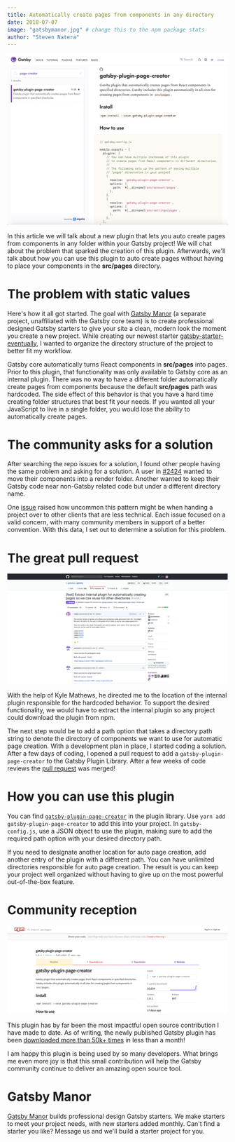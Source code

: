 ```yaml
---
title: Automatically create pages from components in any directory
date: 2018-07-07
image: "gatsbymanor.jpg" # change this to the npm package stats
author: "Steven Natera"
---
```


![Gatsby plugin page creator in the plugin library](plugin-library-page-creator.png)

In this article we will talk about a new plugin that lets you auto create pages from components in any folder within your Gatsby project! We will chat about the problem that sparked the creation of this plugin. Afterwards, we'll talk about how you can use this plugin to auto create pages without having to place your components in the **src/pages** directory.

# The problem with static values

Here's how it all got started. The goal with [Gatsby Manor](https://gatsbymanor.com) (a separate project, unaffiliated with the Gatsby core team) is to create professional designed Gatsby starters to give your site a clean, modern look the moment you create a new project. While creating our newest starter [gatsby-starter-eventually](https://github.com/gatsbymanor/gatsby-starter-eventually), I wanted to organize the directory structure of the project to better fit my workflow.

Gatsby core automatically turns React components in **src/pages** into pages. Prior to this plugin, that functionality was only available to Gatsby core as an internal plugin. There was no way to have a different folder automatically create pages from components because the default **src/pages** path was hardcoded. The side effect of this behavior is that you have a hard time creating folder structures that best fit your needs. If you wanted all your JavaScript to live in a single folder, you would lose the ability to automatically create pages.

# The community asks for a solution

After searching the repo issues for a solution, I found other people having the same problem and asking for a solution. A user in [#2424](https://github.com/gatsbyjs/gatsby/issues/2424) wanted to move their components into a render folder. Another wanted to keep their Gatsby code near non-Gatsby related code but under a different directory name.

One [issue](https://github.com/gatsbyjs/gatsby/issues/2514) raised how uncommon this pattern might be when handing a project over to other clients that are less technical. Each issue focused on a valid concern, with many community members in support of a better convention. With this data, I set out to determine a solution for this problem.

# The great pull request

![Pull request for gatsby plugin page creator](page-creator-pull-request.png)

With the help of Kyle Mathews, he directed me to the location of the internal plugin responsible for the hardcoded behavior. To support the desired functionality, we would have to extract the internal plugin so any project could download the plugin from npm.

The next step would be to add a path option that takes a directory path string to denote the directory of components we want to use for automatic page creation. With a development plan in place, I started coding a solution. After a few days of coding, I opened a pull request to add a `gatsby-plugin-page-creator` to the Gatsby Plugin Library. After a few weeks of code reviews the [pull request](https://github.com/gatsbyjs/gatsby/pull/4490) was merged!

# How you can use this plugin

You can find [`gatsby-plugin-page-creator`](/packages/gatsby-plugin-page-creator/?=page-creator) in the plugin library. Use `yarn add gatsby-plugin-page-creator` to add this into your project. In `gatsby-config.js`, use a JSON object to use the plugin, making sure to add the required path option with your desired directory path.

If you need to designate another location for auto page creation, add another entry of the plugin with a different path. You can have unlimited directories responsible for auto page creation. The result is you can keep your project well organized without having to give up on the most powerful out-of-the-box feature.

# Community reception

![NPM stats for gatsby plugin page creator](npm-stats.png)

This plugin has by far been the most impactful open source contribution I have made to date. As of writing, the newly published Gatsby plugin has been [downloaded more than 50k+ times](https://npm-stat.com/charts.html?package=gatsby-plugin-page-creator&from=2018-06-01&to=2018-07-18) in less than a month!

I am happy this plugin is being used by so many developers. What brings me even more joy is that this small contribution will help the Gatsby community continue to deliver an amazing open source tool.

# Gatsby Manor

[Gatsby Manor](https://gatsbymanor.com) builds professional design Gatsby starters. We make starters to meet your project needs, with new starters added monthly. Can't find a starter you like? Message us and we'll build a starter project for you.
